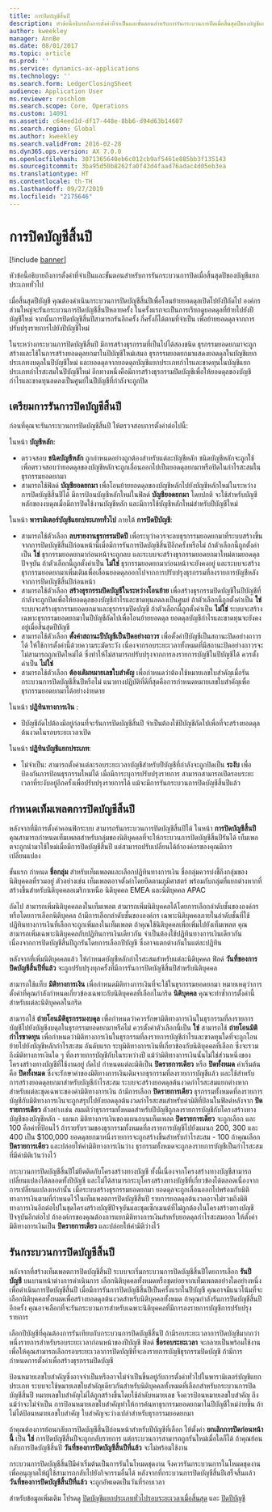 ```yaml
---
title: การปิดบัญชีสิ้นปี
description: หัวข้อนี้อธิบายถึงการตั้งค่าที่จำเป็นและขั้นตอนสำหรับการรันกระบวนการปิดเมื่อสิ้นสุดปีของบัญชีแยกประเภททั่วไป
author: kweekley
manager: AnnBe
ms.date: 08/01/2017
ms.topic: article
ms.prod: ''
ms.service: dynamics-ax-applications
ms.technology: ''
ms.search.form: LedgerClosingSheet
audience: Application User
ms.reviewer: roschlom
ms.search.scope: Core, Operations
ms.custom: 14091
ms.assetid: c64eed1d-df17-448e-8bb6-d94d63b14607
ms.search.region: Global
ms.author: kweekley
ms.search.validFrom: 2016-02-28
ms.dyn365.ops.version: AX 7.0.0
ms.openlocfilehash: 3071365640eb6c012cb9af5461e885bb3f135143
ms.sourcegitcommit: 3ba95d50b8262fa0f43d4faad76adac4d05eb3ea
ms.translationtype: HT
ms.contentlocale: th-TH
ms.lasthandoff: 09/27/2019
ms.locfileid: "2175646"
---
```

# <a name="year-end-close"></a>การปิดบัญชีสิ้นปี

[!include [banner](../includes/banner.md)]

หัวข้อนี้อธิบายถึงการตั้งค่าที่จำเป็นและขั้นตอนสำหรับการรันกระบวนการปิดเมื่อสิ้นสุดปีของบัญชีแยกประเภททั่วไป 

เมื่อสิ้นสุดปีบัญชี คุณต้องดำเนินกระบวนการปิดบัญชีสิ้นปีเพื่อโอนย้ายยอดดุลเปิดไปยังปีถัดไป องค์กรส่วนใหญ่จะรันกระบวนการปิดบัญชีสิ้นปีหลายครั้ง ในครั้งแรกจะเป็นการเรียกดูยอดดุลที่ย้ายไปยังปีบัญชีใหม่ จากนั้นการปิดบัญชีสิ้นปีสามารถรันอีกครั้ง กี่ครั้งก็ได้ตามที่จำเป็น เพื่อย้ายยอดดุลจากการปรับปรุงรายการไปยังปีบัญชีใหม่ 

ในระหว่างกระบวนการปิดบัญชีสิ้นปี มีการสร้างธุรกรรมที่เป็นไปได้สองชนิด ธุรกรรมยอดยกมาจะถูกสร้างและใช้ในการสร้างยอดดุลยกมาในปีบัญชีใหม่เสมอ ธุรกรรมยอดยกมาแสดงยอดดุลในบัญชีแยกประเภทงบดุลในปีบัญชีใหม่ และยอดดุลจากยอดดุลบัญชีแยกประเภทกำไรและขาดทุนในบัญชีแยกประเภทกำไรสะสมในปีบัญชีใหม่ อีกทางหนึ่งคือมีการสร้างธุรกรรมปิดบัญชีเพื่อให้ยอดดุลของบัญชีกำไรและขาดทุนลดลงเป็นศูนย์ในปีบัญชีที่กำลังจะถูกปิด

## <a name="prepare-to-run-the-year-end-close"></a>เตรียมการรันการปิดบัญชีสิ้นปี
ก่อนที่คุณจะรันกระบวนการปิดบัญชีสิ้นปี ให้ตรวจสอบการตั้งค่าต่อไปนี้: 

ในหน้า **บัญชีหลัก**:

-   ตรวจสอบ **ชนิดบัญชีหลัก** ถูกกำหนดอย่างถูกต้องสำหรับแต่ละบัญชีหลัก ชนิดบัญชีหลักจะถูกใช้เพื่อตรวจสอบว่ายอดดุลของบัญชีหลักจะถูกเลื่อนออกไปเป็นยอดดุลยกมาหรือปิดในกำไรสะสมในธุรกรรมยอดยกมา
-   สามารถใช้ฟิลด์ **บัญชียอดยกมา** เพื่อโอนย้ายยอดดุลของบัญชีหลักไปยังบัญชีหลักใหม่ในระหว่างการปิดบัญชีสิ้นปีได้ มีการป้อนบัญชีหลักใหม่ในฟิลด์ **บัญชียอดยกมา** โดยปกติ จะใช้สำหรับบัญชีหลักของงบดุลเมื่อมีการปิดใช้งานบัญชีหลัก และมีการใช้บัญชีหลักใหม่สำหรับปีบัญชีใหม่

ในหน้า **พารามิเตอร์บัญชีแยกประเภททั่วไป** ภายใต้ **การปิดปีบัญชี**:

-   สามารถใช้ตัวเลือก **ลบรายงานธุรกรรมปิดปี** เพื่อระบุว่าควรจะลบธุรกรรมยอดยกมาที่ระบบสร้างขึ้นจากการปิดบัญชีสิ้นปีก่อนหน้านี้เมื่อมีการรันการปิดบัญชีสิ้นปีอีกครั้งหรือไม่ ถ้าตัวเลือกนี้ถูกตั้งค่าเป็น **ใช่** ธุรกรรมยอดยกมาก่อนหน้าจะถูกลบ และระบบจะสร้างธุรกรรมยอดยกมาใหม่ตามยอดดุลปัจจุบัน ถ้าตัวเลือกนี้ถูกตั้งค่าเป็น **ไม่ใช่** ธุรกรรมยอดยกมาก่อนหน้าจะยังคงอยู่ และระบบจะสร้างธุรกรรมยอดยกมาเพิ่มเติมเพื่อเลื่อนยอดดุลออกไปจากการปรับปรุงธุรกรรมที่ลงรายการบัญชีหลังจากการปิดบัญชีสิ้นปีก่อนหน้า
-   สามารถใช้ตัวเลือก **สร้างธุรกรรมปิดบัญชีในระหว่างโอนย้าย** เพื่อสร้างธุรกรรมปิดบัญชีในปีบัญชีที่กำลังจะถูกปิดเพื่อให้ยอดดุลของบัญชีกำไรและขาดทุนลดลงเป็นศูนย์ ถ้าตัวเลือกนี้ถูกตั้งค่าเป็น **ใช่** ระบบจะสร้างธุรกรรมยอดยกมาและธุรกรรมปิดบัญชี ถ้าตัวเลือกนี้ถูกตั้งค่าเป็น **ไม่ใช่** ระบบจะสร้างเฉพาะธุรกรรมยอดยกมาในปีบัญชีถัดไปเพื่อโอนย้ายยอดดุล ยอดดุลบัญชีกำไรและขาดทุนจะยังคงอยู่เมื่อสิ้นสุดปีบัญชี
-   สามารถใช้ตัวเลือก **ตั้งค่าสถานะปีบัญชีเป็นปิดอย่างถาวร** เพื่อตั้งค่าปีบัญชีเป็นสถานะปิดอย่างถาวรได้ ให้ใช้การตั้งค่านี้ด้วยความระมัดระวัง เนื่องจากรอบระยะเวลาทั้งหมดที่มีสถานะปิดอย่างถาวรจะไม่สามารถถูกเปิดใหม่ได้ ซึ่งทำให้ไม่สามารถปรับปรุงจากการลงรายการบัญชีในปีบัญชีได้ ควรตั้งค่าเป็น **ไม่ใช่**
-   สามารถใช้ตัวเลือก **ต้องเติมหมายเลขใบสำคัญ** เพื่อกำหนดว่าต้องใช้หมายเลขใบสำคัญเมื่อรันกระบวนการปิดบัญชีสิ้นปีหรือไม่ แนวทางปฏิบัติที่ดีที่สุดคือการกำหนดหมายเลขใบสำคัญเพื่อธุรกรรมยอดยกมาได้อย่างง่ายดาย

ในหน้า **ปฏิทินทางการเงิน** :

-   ปีบัญชีถัดไปต้องมีอยู่ก่อนที่จะรันการปิดบัญชีสิ้นปี จำเป็นต้องใช้ปีบัญชีถัดไปเพื่อที่จะสร้างยอดดุลต้นงวดในรอบระยะเวลาเปิด

ในหน้า **ปฏิทินบัญชีแยกประเภท**:

-   ไม่จำเป็น: สามารถตั้งค่าแต่ละรอบระยะเวลาบัญชีสำหรับปีบัญชีที่กำลังจะถูกปิดเป็น **ระงับ** เพื่อป้องกันการป้อนธุรกรรมใหม่ได้ เมื่อมีการะบุการปรับปรุงรายการ สามารถสามารถเปิดรอบระยะเวลาที่ระงับอยู่อีกครั้งเพื่อปรับปรุงรายการได้ แม้จะมีการรันกระบวนการปิดบัญชีสิ้นปีแล้ว

## <a name="define-year-end-close-templates"></a>กำหนดเท็มเพลตการปิดบัญชีสิ้นปี
หลังจากที่มีการตั้งค่าคอนฟิกระบบ สามารถรันกระบวนการปิดบัญชีสิ้นปีได้ ในหน้า **การปิดบัญชีสิ้นปี** คุณสามารถกำหนดเท็มเพลตสำหรับกลุ่มของนิติบุคคลที่จะให้กระบวนการปิดบัญชีสิ้นปีรันได้ เท็มเพลตจะถูกนำมาใช้ใหม่เมื่อมีการปิดบัญชีสิ้นปี แต่สามารถปรับเปลี่ยนได้ถ้าองค์กรของคุณมีการเปลี่ยนแปลง 

ขั้นแรก กำหนด **ชื่อกลุ่ม** สำหรับเท็มเพลตและเลือกปฏิทินทางการเงิน ชื่อกลุ่มควรบ่งชี้ถึงกลุ่มของนิติบุคคลที่รวมอยู่  ตัวอย่างเช่น เท็มเพลตอาจตั้งค่าโดยยึดตามภูมิศาสตร์ พร้อมกับกลุ่มที่แยกต่างหากที่สร้างขึ้นสำหรับนิติบุคคลอเมริกาเหนือ นิติบุคคล EMEA และนิติบุคคล APAC 

ถัดไป สามารถเพิ่มนิติบุคคลลงในเท็มเพลต สามารถเพิ่มนิติบุคคลได้โดยการเลือกลำดับชั้นขององค์กรหรือโดยการเลือกนิติบุคคล ถ้ามีการเลือกลำดับชั้นขององค์กร เฉพาะนิติบุคคลภายในลำดับชั้นที่ใช้ปฏิทินทางการเงินที่เลือกจะถูกเพิ่มลงในเท็มเพลต ถ้าคุณใช้นิติบุคคลเพื่อเพิ่มไปยังเท็มเพลต คุณสามารถเพิ่มเฉพาะนิติบุคคลกับปฏิทินการเงินเดียวกัน จำเป็นต้องใช้ปฏิทินทางการเงินเดียวกันเนื่องจากการปิดบัญชีสิ้นปีถูกรันโดยการเลือกปีบัญชี ซึ่งอาจแตกต่างกันในแต่ละปฏิทิน 

หลังจากที่เพิ่มนิติบุคคลแล้ว ให้กำหนดบัญชีหลักกำไรสะสมสำหรับแต่ละนิติบุคคล ฟิลด์ **วันที่ของการปิดบัญชีสิ้นปีที่แล้ว** จะถูกปรับปรุงทุกครั้งที่มีการรันการปิดบัญชีสิ้นปีสำหรับนิติบุคคล 

สามารถใช้แท็บ **มิติทางการเงิน** เพื่อกำหนดมิติทางการเงินที่จะใช้ในธุรกรรมยอดยกมา หมายเหตุว่าการตั้งค่าที่คุณกำลังกำหนดเกี่ยวข้องเฉพาะกับนิติบุคคลที่เลือกในกริด **นิติบุคคล** คุณจะทำซ้ำการตั้งค่านี้สำหรับแต่ละนิติบุคคลในกริด 

สามารถใช้ **ถ่ายโอนมิติธุรกรรมงบดุล** เพื่อกำหนดว่าควรรักษามิติทางการเงินในธุรกรรมที่ลงรายการบัญชีไปยังบัญชีงบดุลในธุรกรรมยอดยกมาหรือไม่ ควรตั้งค่าตัวเลือกนี้เป็น **ใช่** สามารถใช้ **ถ่ายโอนมิติกำไรขาดทุน** เพื่อกำหนดว่ามิติทางการเงินในธุรกรรมที่ลงรายการบัญชีกำไรและขาดทุนใดที่จะถูกโอนย้ายไปยังบัญชีหลักกำไรสะสม อันดับแรก ระบุมิติทางการเงินที่เกี่ยวข้องกับนิติบุคคลที่เลือก ซึ่งจะรวมถึงมิติทางการเงินใด ๆ ที่ลงรายการบัญชีกับในระหว่างปี แม้ว่ามิติทางการเงินนั้นไม่ใช่ส่วนหนึ่งของโครงสร้างทางบัญชีที่ใช้งานอยู่ ถัดไป กำหนดแต่ละมิติเป็น **ปิดรายการเดียว** หรือ **ปิดทั้งหมด**  ค่าเริ่มต้นคือ **ปิดทั้งหมด** ซึ่งจะรักษาค่าของมิติทางการเงินเดิมจากธุรกรรมที่ลงรายการบัญชีแล้ว และใช้สำหรับการสร้างยอดดุลยกมาสำหรับบัญชีกำไรสะสม ระบบจะสร้างยอดดุลต้นงวดกำไรสะสมแยกต่างหากสำหรับแต่ละชุดเฉพาะของค่ามิติทางการเงิน ถ้ามีการเลือก **ปิดรายการเดียว** ธุรกรรมทั้งหมดที่ลงรายการบัญชีกับมิติทางการเงินจะถูกสรุปไปยังยอดดุลต้นงวดกำไรสะสมสำหรับค่ามิติที่ป้อนในฟิลด์หลังจาก **ปิดรายการเดียว** ตัวอย่างเช่น สมมติว่าธุรกรรมทั้งหมดสำหรับปีบัญชีถูกลงรายการบัญชีกับโครงสร้างทางบัญชีของบัญชีหลัก - แผนก มิติทางการเงินของแผนกบนเท็มเพลต **ปิดรายการเดียว** จะถูกเลือก และ 100 คือค่าที่ป้อนไว้ ถ้ารายรับรวมของธุรกรรมทั้งหมดที่ลงรายการบัญชีไปยังแผนก 200, 300 และ 400 เป็น $100,000 ยอดดุลยกมาหนึ่งรายการจะถูกสร้างขึ้นสำหรับกำไรสะสม - 100 ถ้าคุณเลือก **ปิดรายการเดียว** และปล่อยให้ค่ามิติทางการเงินว่าง ธุรกรรมทั้งหมดจะถูกลงรายการบัญชีเป็นกำไรสะสมที่มีค่ามิติเว้นว่างไว้ 

กระบวนการปิดบัญชีสิ้นปีไม่ยึดติดกับโครงสร้างทางบัญชี ทั้งนี้เนื่องจากโครงสร้างทางบัญชีสามารถเปลี่ยนแปลงได้ตลอดทั้งปีบัญชี และไม่ได้สามารถระบุโครงสร้างทางบัญชีที่เกี่ยวข้องได้ตลอดเนื่องจากการเปลี่ยนแปลงเหล่านั้น  เมื่อระบบสร้างธุรกรรมยอดยกมา ยอดดุลจะถูกเลื่อนออกไปพร้อมกับมิติทางการเงินตามที่กำหนดไว้ในเท็มเพลตการปิดบัญชีสิ้นปี รายการยอดดุลต้นงวดอาจไม่รวมถึงมิติทางการเงินอีกต่อไปในชุดโครงสร้างบัญชีปัจจุบันและชุดเซ็กเมนต์ที่ไม่ถูกต้องในโครงสร้างทางบัญชีปัจจุบันอีกต่อไป ถ้าองค์กรของคุณต้องการแยกมิติทางการเงินสำหรับยอดดุลกำไรสะสมออก ให้ตั้งค่ามิติทางการเงินเป็น **ปิดรายการเดียว** และปล่อยให้ค่ามิติว่างไว้

## <a name="run-the-year-end-close-process"></a>รันกระบวนการปิดบัญชีสิ้นปี
หลังจากที่สร้างเท็มเพลตการปิดบัญชีสิ้นปี ระบบจะเริ่มกระบวนการปิดบัญชีสิ้นปีโดยการเลือก **รันปีบัญชี** บนบานหน้าต่างการดำเนินการ เลือกนิติบุคคลทั้งหมดหรือชุดย่อยจากเท็มเพลตอย่างใดอย่างหนึ่งเพื่อดำเนินการปิดบัญชีสิ้นปี เมื่อมีการรันการปิดบัญชีสิ้นปีเป็นครั้งแรกในปีบัญชี คุณอาจมีแนวโน้มที่จะเลือกนิติบุคคลทั้งหมดเพื่อสร้างยอดดุลต้นงวดสำหรับนิติบุคคลทั้งหมด ถ้าคุณกำลังรันการปิดบัญชีสิ้นปีอีกครั้ง คุณอาจเลือกที่จะรันกระบวนการสำหรับเฉพาะนิติบุคคลที่มีการลงรายการบัญชีการปรับปรุงรายการ 

เลือกปีบัญชีที่คุณต้องการรันเทียบกับกระบวนการปิดบัญชีสิ้นปี ถ้ามีรอบระยะเวลาการปิดบัญชีมากกว่าหนึ่งรายการสำหรับรอบระยะเวลาก่อนหน้าของปีบัญชี ฟิลด์ **ชื่อรอบระยะเวลา** จะกลายเป็นพร้อมใช้งานเพื่อให้คุณสามารถเลือกรอบระยะเวลาการปิดบัญชีที่จะลงรายการบัญชีธุรกรรมปิดบัญชี ถ้ามีการกำหนดการตั้งค่าเพื่อสร้างธุรกรรมปิดบัญชี 

ป้อนหมายเลขใบสำคัญซึ่งอาจจำเป็นหรืออาจไม่จำเป็นขึ้นอยู่กับการตั้งค่าทั่วไปในพารามิเตอร์บัญชีแยกประเภท ระบบจะใช้หมายเลขใบสำคัญเดียวกันสำหรับนิติบุคคลทั้งหมดที่เลือกสำหรับกระบวนการปิดบัญชีสิ้นปี หมายเลขใบสำคัญไม่ได้ถูกสร้างขึ้นโดยใช้ลำดับหมายเลข จึงควรป้อนหมายเลขใบสำคัญ ถึงแม้ว่าจะไม่จำเป็น การป้อนหมายเลขใบสำคัญทำให้การค้นหาธุรกรรมยอดยกมาในปีบัญชีใหม่ง่ายขึ้น ถ้าไม่ได้ป้อนหมายเลขใบสำคัญ ใบสำคัญจะว่างเปล่าสำหรับธุรกรรมยอดยกมา 

ถ้าคุณต้องการย้อนกลับการปิดบัญชีสิ้นปีก่อนหน้าสำหรับปีบัญชีที่เลือก ให้ตั้งค่า **ยกเลิกการปิดก่อนหน้านี้** เป็น **ใช่** การปิดบัญชีสิ้นปีจะถูกกลับรายการ แต่กระบวนการสามารถถูกรันใหม่เมื่อใดก็ได้ ถ้าคุณย้อนกลับการปิดบัญชีสิ้นปี **วันที่ของการปิดบัญชีสิ้นปีที่แล้ว** จะไม่พร้อมใช้งาน 

กระบวนการปิดบัญชีสิ้นปีมีค่าเริ่มต้นเป็นการรันในโหมดชุดงาน จึงควรรันกระบวนการในโหมดชุดงาน เพื่ออนุญาตให้ผู้ใช้สามารถกลับไปยังกิจกรรมอื่นได้ หลังจากที่กระบวนการปิดบัญชีสิ้นปีเสร็จสิ้นแล้ว **วันที่ของการปิดบัญชีสิ้นปีที่แล้ว** จะถูกอัพเดตเป็นวันที่รอบเวลา

สำหรับข้อมูลเพิ่มเติม โปรดดู [ปิดบัญชีแยกประเภททั่วไปรอบระยะเวลาเมื่อสิ้นสุด](close-general-ledger-at-period-end.md) และ [ปิดปีบัญชี](tasks/close-fiscal-year.md)



